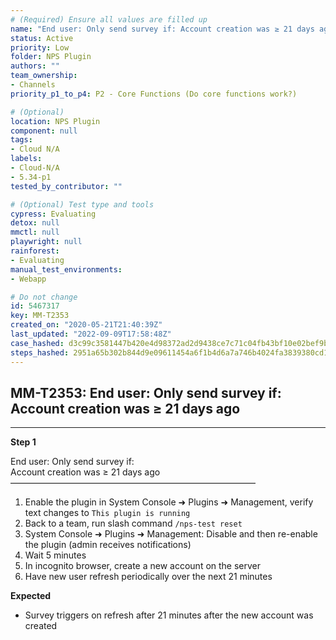 ```yaml
---
# (Required) Ensure all values are filled up
name: "End user: Only send survey if: Account creation was ≥ 21 days ago"
status: Active
priority: Low
folder: NPS Plugin
authors: ""
team_ownership: 
- Channels
priority_p1_to_p4: P2 - Core Functions (Do core functions work?)

# (Optional)
location: NPS Plugin
component: null
tags: 
- Cloud N/A
labels: 
- Cloud-N/A
- 5.34-p1
tested_by_contributor: ""

# (Optional) Test type and tools
cypress: Evaluating
detox: null
mmctl: null
playwright: null
rainforest: 
- Evaluating
manual_test_environments: 
- Webapp

# Do not change
id: 5467317
key: MM-T2353
created_on: "2020-05-21T21:40:39Z"
last_updated: "2022-09-09T17:58:48Z"
case_hashed: d3c99c3581447b420e4d98372ad2d9438ce7c71c04fb43bf10e02bef9b41d9f382ee8eedb34c049b52106dd184a97aa9
steps_hashed: 2951a65b302b844d9e09611454a6f1b4d6a7a746b4024fa3839380cd1d46c8a93cab5e825585d68189e5a3fdcea1ce7e
---
```


<!-- (Auto-generated) Based on frontmatter's "key" and "name" -->

## MM-T2353: End user: Only send survey if: Account creation was ≥ 21 days ago

---

**Step 1**

End user: Only send survey if:\
Account creation was ≥ 21 days ago\
————————————————————————————

1. Enable the plugin in System Console ➜ Plugins ➜ Management, verify text changes to `This plugin is running`
2. Back to a team, run slash command `/nps-test reset`
3. System Console ➜ Plugins ➜ Management: Disable and then re-enable the plugin (admin receives notifications)
4. Wait 5 minutes
5. In incognito browser, create a new account on the server
6. Have new user refresh periodically over the next 21 minutes

**Expected**

- Survey triggers on refresh after 21 minutes after the new account was created
